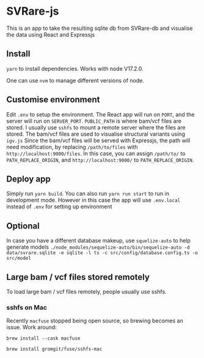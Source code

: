 # SVRare-js
This is an app to take the resulting sqlite db from SVRare-db and visualise the data using React and Expressjs

## Install
`yarn` to install dependencies.
Works with node V17.2.0.

One can use `nvm` to manage different versions of node.

## Customise environment
Edit `.env` to setup the environment. The React app will run on `PORT`, and the server will run on `SERVER_PORT`. `PUBLIC_PATH` is where bam/vcf files are stored. I usually use `sshfs` to mount a remote server where the files are stored. The bam/vcf files are used to visualise structural variants using `igv.js`
Since the bam/vcf files will be served with Expressjs, the path will need modification, by replacing `/path/to/files` with `http://localhost:9000/files`. In this case, you can assign `/path/to/` to `PATH_REPLACE_ORIGIN`, and `http://localhost:9000/` to `PATH_REPLACE_ORIGIN`.

## Deploy app
Simply run `yarn build`. You can also run `yarn run start` to run in development mode. However in this case the app will use `.env.local` instead of `.env` for setting up environment

## Optional
In case you have a different database makeup, use `squelize-auto` to help generate models
`./node_modules/sequelize-auto/bin/sequelize-auto -d data/svrare.sqlite -e sqlite -l ts -c src/config/database.config.ts -o src/model`

## Large bam / vcf files stored remotely
To load large bam / vcf files remotely, people usually use sshfs.
### sshfs on Mac
Recently `macfuse` stopped being open source, so brewing becomes an issue. Work around:

`brew install --cask macfuse`

`brew install gromgit/fuse/sshfs-mac`
